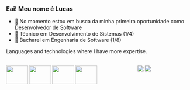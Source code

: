 ### Eai! Meu nome é Lucas

- 🔭 No momento estou em busca da minha primeira oportunidade como Desenvolvedor de Software
- 📕 Técnico em Desenvolvimento de Sistemas (1/4)
- 📗 Bacharel em Engenharia de Software (1/8)

Languages and technologies where I have more expertise.
<div align="center" style="display: inline_block"><br>    
  <i class="devicon-javascript-plain colored"></i>
  <img align="left" height="50" width="60" src="https://cdn.jsdelivr.net/gh/devicons/devicon/icons/nodejs/nodejs-original.svg" /> 
  <img align="left" height="50" width="60" src="https://cdn.jsdelivr.net/gh/devicons/devicon@latest/icons/java/java-original.svg" />
  <img align="left" height="50" width="60" src="https://cdn.jsdelivr.net/gh/devicons/devicon@latest/icons/csharp/csharp-original.svg" />
  <img align="left" height="50" width="60" src="https://cdn.jsdelivr.net/gh/devicons/devicon@latest/icons/mysql/mysql-original.svg" />
</div>

<div align="center"> 
  <a href = "mailto:lucaszambiazzi194@gmail.com"><img src="https://img.shields.io/badge/-Gmail-%23333?style=for-the-badge&logo=gmail&logoColor=white" target="_blank"></a>
  <a href="https://www.linkedin.com/in/lucas-zambiazzi-brandino-724555239/" target="_blank"><img src="https://img.shields.io/badge/-LinkedIn-%230077B5?style=for-the-badge&logo=linkedin&logoColor=white" target="_blank"></a> 
</div>
